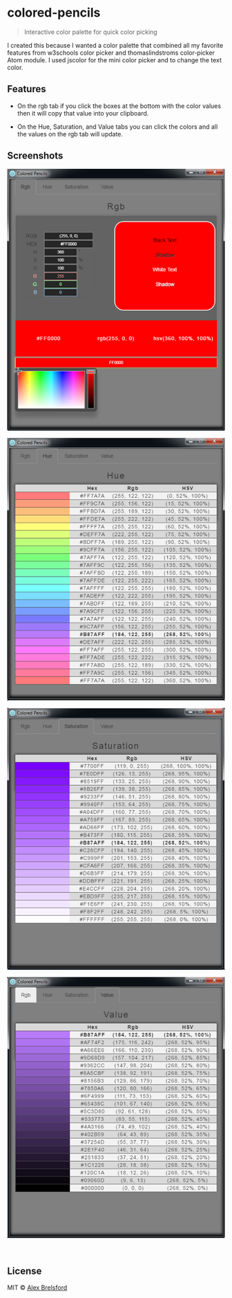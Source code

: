 # colored-pencils
> Interactive color palette for quick color picking

I created this because I wanted a color palette that combined all my favorite features from w3schools color picker and thomaslindstroms color-picker Atom module. I used jscolor for the mini color picker and to change the text color.

## Features

* On the rgb tab if you click the boxes at the bottom with the color values then it will copy that value into your clipboard.

* On the Hue, Saturation, and Value tabs you can click the colors and all the values on the rgb tab will update.

## Screenshots

![rgb-tab](./screenshots/rgb-tab.PNG)

![hue-tab](./screenshots/hue-tab.PNG)

![sat-tab](./screenshots/sat-tab.PNG)

![val-tab](./screenshots/val-tab.PNG)

<br>

## License

MIT © [Alex Brelsford](abrelsfo.github.io)
